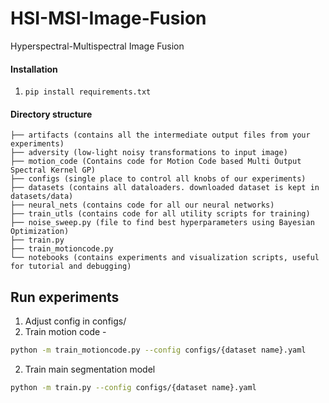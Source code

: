 # HSI-MSI-Image-Fusion
Hyperspectral-Multispectral Image Fusion

#### Installation
1. ```pip install requirements.txt```

#### Directory structure

```
├── artifacts (contains all the intermediate output files from your experiments)
├── adversity (low-light noisy transformations to input image)
├── motion_code (Contains code for Motion Code based Multi Output Spectral Kernel GP)
├── configs (single place to control all knobs of our experiments)
├── datasets (contains all dataloaders. downloaded dataset is kept in datasets/data)
├── neural_nets (contains code for all our neural networks)
├── train_utls (contains code for all utility scripts for training)
├── noise_sweep.py (file to find best hyperparameters using Bayesian Optimization)
├── train.py
├── train_motioncode.py 
└── notebooks (contains experiments and visualization scripts, useful for tutorial and debugging)
```


## Run experiments

1. Adjust config in configs/
2. Train motion code - 
```sh
python -m train_motioncode.py --config configs/{dataset name}.yaml
```
2. Train main segmentation model

```sh
python -m train.py --config configs/{dataset name}.yaml
```
